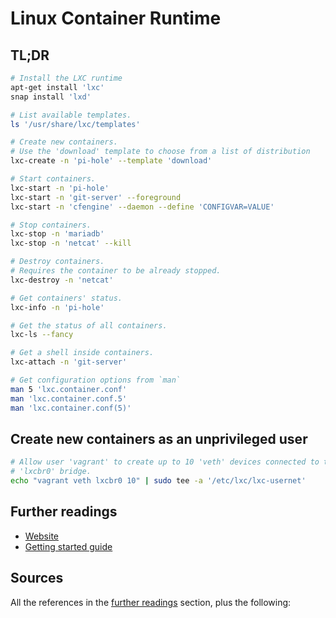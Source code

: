 # Linux Container Runtime

## TL;DR

```sh
# Install the LXC runtime
apt-get install 'lxc'
snap install 'lxd'

# List available templates.
ls '/usr/share/lxc/templates'

# Create new containers.
# Use the 'download' template to choose from a list of distribution
lxc-create -n 'pi-hole' --template 'download'

# Start containers.
lxc-start -n 'pi-hole'
lxc-start -n 'git-server' --foreground
lxc-start -n 'cfengine' --daemon --define 'CONFIGVAR=VALUE'

# Stop containers.
lxc-stop -n 'mariadb'
lxc-stop -n 'netcat' --kill

# Destroy containers.
# Requires the container to be already stopped.
lxc-destroy -n 'netcat'

# Get containers' status.
lxc-info -n 'pi-hole'

# Get the status of all containers.
lxc-ls --fancy

# Get a shell inside containers.
lxc-attach -n 'git-server'

# Get configuration options from `man`
man 5 'lxc.container.conf'
man 'lxc.container.conf.5'
man 'lxc.container.conf(5)'
```

## Create new containers as an unprivileged user

```sh
# Allow user 'vagrant' to create up to 10 'veth' devices connected to the
# 'lxcbr0' bridge.
echo "vagrant veth lxcbr0 10" | sudo tee -a '/etc/lxc/lxc-usernet'
```

## Further readings

- [Website]
- [Getting started guide][getting started]

## Sources

All the references in the [further readings] section, plus the following:

<!-- upstream -->
[getting started]: https://linuxcontainers.org/lxc/getting-started/
[website]: https://linuxcontainers.org/

<!-- internal references -->
[further readings]: #further-readings

<!-- external references -->
